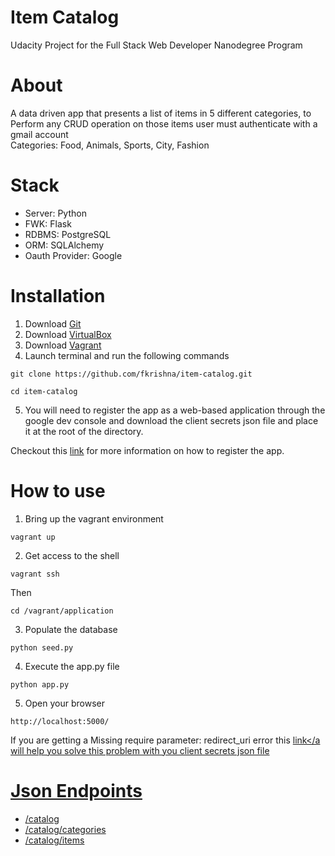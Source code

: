 # Item Catalog
Udacity Project for the Full Stack Web Developer Nanodegree Program

# About
A data driven app that presents a list of items in 5 different categories, to Perform any CRUD operation on those items user must authenticate with a gmail account<br>
Categories: Food, Animals, Sports, City, Fashion

# Stack
- Server: Python
- FWK: Flask
- RDBMS: PostgreSQL
- ORM: SQLAlchemy
- Oauth Provider: Google

# Installation
1. Download <a href="https://git-scm.com/downloads" target="_blank">Git</a>
2. Download <a href="https://www.virtualbox.org/wiki/Downloads" target="_blank">VirtualBox</a>
3. Download <a href="https://www.vagrantup.com/downloads.html" target="_blank">Vagrant</a>
4. Launch terminal and run the following commands
```
git clone https://github.com/fkrishna/item-catalog.git
```
```
cd item-catalog
```
5. You will need to register the app as a web-based application through the google dev console and download the client secrets json file and place it at the root of the directory.<br>

Checkout this <a href="https://developers.google.com/adwords/api/docs/guides/authentication#webapp" target="_blank">link</a> for more information on how to register the app.

# How to use
1. Bring up the vagrant environment
```
vagrant up
```
2. Get access to the shell
```
vagrant ssh 
```
Then
```
cd /vagrant/application 
```
3. Populate the database
```
python seed.py
```
4. Execute the app.py file
```
python app.py
```
5. Open your browser 
```
http://localhost:5000/
```

If you are getting a Missing require parameter: redirect_uri error this <a href="https://github.com/googleapis/oauth2client/issues/16#issuecomment-312719251" target="_blank">link</a will help you solve this problem with you client secrets json file

# Json Endpoints
* /catalog
* /catalog/categories
* /catalog/items
